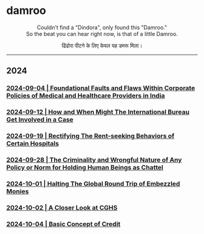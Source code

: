 # damroo

<div align="center">

<p>Couldn't find a "Dindora", only found this "Damroo." <br />
So the beat you can hear right now, is that of a little Damroo.</p>

<p>ढिंढोरा पीटने के लिए केवल यह डमरू मिला।</p> 

</div>

---

## 2024

### [2024-09-04 | Foundational Faults and Flaws Within Corporate Policies of Medical and Healthcare Providers in India](https://github.com/my-realm/musings/blob/main/current-medical-industry.md) 

### [2024-09-12 | How and When Might The International Bureau Get Involved in a Case](https://github.com/callthis/fiction/blob/master/when_might_the_international_bureau_get_involved.md)

### [2024-09-19 | Rectifying The Rent-seeking Behaviors of Certain Hospitals](https://github.com/just-noticeable/damroo/blob/main/rectifying-the-rent-seeking-behaviors-of-certain-hospitals.md) 

### [2024-09-28 | The Criminality and Wrongful Nature of Any Policy or Norm for Holding Human Beings as Chattel](https://github.com/just-noticeable/damroo/blob/main/criminality_of_policies_for_holding_human_beings_as_chattel.md) 

### [2024-10-01 | Halting The Global Round Trip of Embezzled Monies](https://github.com/just-noticeable/damroo/blob/main/halting-the-global-round-trip-of-embezzled-monies.md) 

### [2024-10-02 | A Closer Look at CGHS](https://github.com/just-noticeable/damroo/blob/main/a-closer-look-at-cghs.md) 

### [2024-10-04 | Basic Concept of Credit](https://github.com/callthis/fiction/blob/master/basic-concept-of-credit.md)

